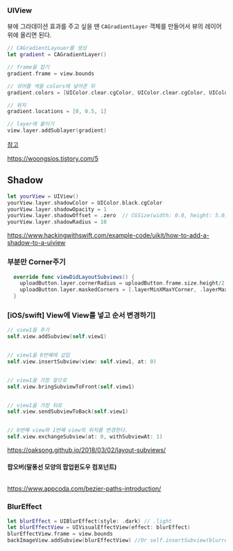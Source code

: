 ### UIView

뷰에 그라데이션 효과를 주고 싶을 땐 `CAGradientLayer` 객체를 만들어서 뷰의 레이어 위에 올리면 된다.

```swift
// CAGradientLayouer를 생성
let gradient = CAGradientLayer()

// frame을 잡기
gradient.frame = view.bounds

// 섞어줄 색을 colors에 넣어준 뒤
gradient.colors = [UIColor.clear.cgColor, UIColor.clear.cgColor, UIColor.yellow.cgColor]

// 위치
gradient.locations = [0, 0.5, 1]

// layer에 붙이기
view.layer.addSublayer(gradient)
```

[참고](https://blog.b1ue.sh/ios-gradient/)

https://woongsios.tistory.com/5

## Shadow

```swift
let yourView = UIView()
yourView.layer.shadowColor = UIColor.black.cgColor
yourView.layer.shadowOpacity = 1
yourView.layer.shadowOffset = .zero  // CGSize(width: 0.0, height: 5.0) 위치 배치할때
yourView.layer.shadowRadius = 10
```

https://www.hackingwithswift.com/example-code/uikit/how-to-add-a-shadow-to-a-uiview

### 부분만 Corner주기

```swift
  override func viewDidLayoutSubviews() {
    uploadButton.layer.cornerRadius = uploadButton.frame.size.height/2
    uploadButton.layer.maskedCorners = [.layerMinXMaxYCorner, .layerMaxXMaxYCorner]
  }
```

### [iOS/swift\] View에 View를 넣고 순서 변경하기]

```swift
// view1을 추가
self.view.addSubview(self.view1)


// view1을 0번째에 삽입
self.view.insertSubview(view: self.view1, at: 0)


// view1을 가장 앞으로
self.view.bringSubviewToFront(self.view1)


// view1을 가장 뒤로
self.view.sendSubviewToBack(self.view1)


// 0번째 view와 1번째 view의 위치를 변경한다.
self.view.exchangeSubview(at: 0, withSubviewAt: 1)
```

https://oaksong.github.io/2018/03/02/layout-subviews/

#### 팝오버(말풍선 모양의 팝업윈도우 컴포넌트)

```

```

https://www.appcoda.com/bezier-paths-introduction/

### BlurEffect

```swift
let blurEffect = UIBlurEffect(style: .dark) // .light
let blurEffectView = UIVisualEffectView(effect: blurEffect)
blurEffectView.frame = view.bounds
backImageView.addSubview(blurEffectView) //Or self.insertSubview(blurredSubView, atIndex: 0)
```
